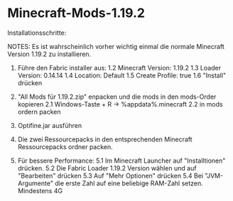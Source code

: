 # Minecraft-Mods-1.19.2

Installationsschritte:


NOTES: Es ist wahrscheinlich vorher wichtig einmal die normale Minecraft Version 1.19.2 zu installieren.

1. Führe den Fabric installer aus:
	1.2 Minecraft Version: 1.19.2
	1.3 Loader Version: 0.14.14
	1.4 Location: Default
	1.5 Create Profile: true
	1.6 "Install" drücken

2. "All Mods für 1.19.2.zip" enpacken und die mods in den mods-Order kopieren
	2.1 Windows-Taste + R -> %appdata%\.minecraft
	2.2 in mods ordern packen

3. Optifine.jar ausführen

4. Die zwei Ressourcepacks in den entsprechenden Minecraft Ressourcepacks ordner packen.

5. Für bessere Performance: 
	5.1 Im Minecraft Launcher auf "Installtionen" drücken.
	5.2 Die Fabric Loader 1.19.2 Version wählen und auf "Bearbeiten" drücken
	5.3 Auf "Mehr Optionen" drücken
	5.4 Bei "JVM-Argumente" die erste Zahl auf eine beliebige RAM-Zahl setzen. Mindestens 4G
